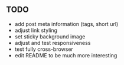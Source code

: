 ## TODO

- add post meta information (tags, short url)
- adjust link styling
- set sticky background image
- adjust and test responsiveness
- test fully cross-browser
- edit README to be much more interesting
